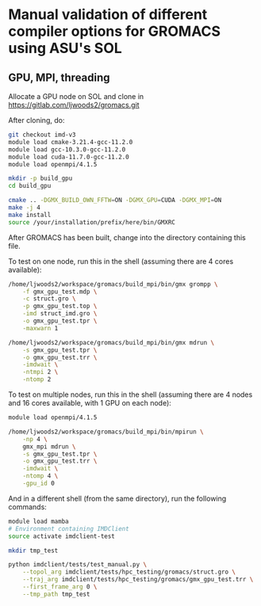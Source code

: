 # Manual validation of different compiler options for GROMACS using ASU's SOL

## GPU, MPI, threading

Allocate a GPU node on SOL and clone in https://gitlab.com/ljwoods2/gromacs.git

After cloning, do:
```bash
git checkout imd-v3
module load cmake-3.21.4-gcc-11.2.0
module load gcc-10.3.0-gcc-11.2.0
module load cuda-11.7.0-gcc-11.2.0
module load openmpi/4.1.5

mkdir -p build_gpu
cd build_gpu

cmake .. -DGMX_BUILD_OWN_FFTW=ON -DGMX_GPU=CUDA -DGMX_MPI=ON
make -j 4
make install
source /your/installation/prefix/here/bin/GMXRC
```

After GROMACS has been built, change into the directory containing this file.

To test on one node, run this in the shell (assuming there are 4 cores available):
```bash
/home/ljwoods2/workspace/gromacs/build_mpi/bin/gmx grompp \
    -f gmx_gpu_test.mdp \
    -c struct.gro \
    -p gmx_gpu_test.top \
    -imd struct_imd.gro \
    -o gmx_gpu_test.tpr \
    -maxwarn 1

/home/ljwoods2/workspace/gromacs/build_mpi/bin/gmx mdrun \
    -s gmx_gpu_test.tpr \
    -o gmx_gpu_test.trr \
    -imdwait \
    -ntmpi 2 \
    -ntomp 2
```
To test on multiple nodes, run this in the shell (assuming there are 4 nodes and 16 cores available, with 1 GPU on each node):

```bash
module load openmpi/4.1.5

/home/ljwoods2/workspace/gromacs/build_mpi/bin/mpirun \
    -np 4 \
    gmx_mpi mdrun \
    -s gmx_gpu_test.tpr \
    -o gmx_gpu_test.trr \
    -imdwait \
    -ntomp 4 \
    -gpu_id 0
```

And in a different shell (from the same directory), run the following commands:

```bash
module load mamba
# Environment containing IMDClient
source activate imdclient-test

mkdir tmp_test

python imdclient/tests/test_manual.py \
    --topol_arg imdclient/tests/hpc_testing/gromacs/struct.gro \
    --traj_arg imdclient/tests/hpc_testing/gromacs/gmx_gpu_test.trr \
    --first_frame_arg 0 \
    --tmp_path tmp_test
```
